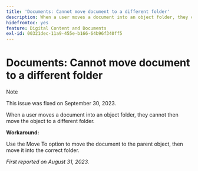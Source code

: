 ```yaml
---
title: 'Documents: Cannot move document to a different folder'
description: When a user moves a document into an object folder, they cannot then move the object to a different folder.
hidefromtoc: yes
feature: Digital Content and Documents
exl-id: 00321dec-11a9-455e-b166-64b96f340ff5
---
```

# Documents: Cannot move document to a different folder

>[!NOTE]
>
>This issue was fixed on September 30, 2023.

When a user moves a document into an object folder, they cannot then move the object to a different folder.

**Workaround:**

Use the Move To option to move the document to the parent object, then move it into the correct folder.

_First reported on August 31, 2023._
